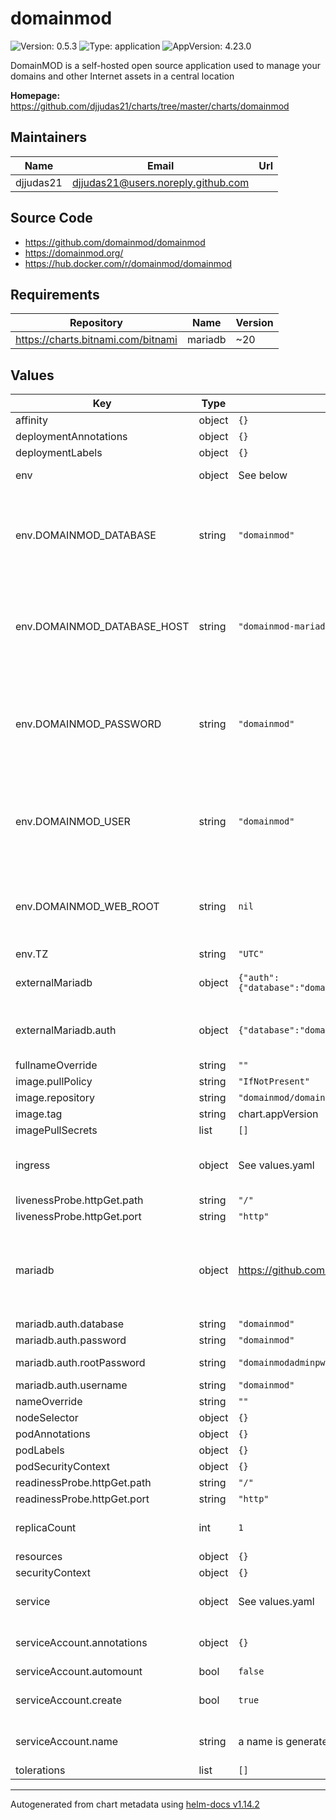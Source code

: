 # domainmod

![Version: 0.5.3](https://img.shields.io/badge/Version-0.5.3-informational?style=flat-square) ![Type: application](https://img.shields.io/badge/Type-application-informational?style=flat-square) ![AppVersion: 4.23.0](https://img.shields.io/badge/AppVersion-4.23.0-informational?style=flat-square)

DomainMOD is a self-hosted open source application used to manage your domains and other Internet assets in a central location

**Homepage:** <https://github.com/djjudas21/charts/tree/master/charts/domainmod>

## Maintainers

| Name | Email | Url |
| ---- | ------ | --- |
| djjudas21 | <djjudas21@users.noreply.github.com> |  |

## Source Code

* <https://github.com/domainmod/domainmod>
* <https://domainmod.org/>
* <https://hub.docker.com/r/domainmod/domainmod>

## Requirements

| Repository | Name | Version |
|------------|------|---------|
| https://charts.bitnami.com/bitnami | mariadb | ~20 |

## Values

| Key | Type | Default | Description |
|-----|------|---------|-------------|
| affinity | object | `{}` |  |
| deploymentAnnotations | object | `{}` |  |
| deploymentLabels | object | `{}` |  |
| env | object | See below | environment variables |
| env.DOMAINMOD_DATABASE | string | `"domainmod"` | The name of the database. Set this to whatever you want, but it should match the database name in your database container. |
| env.DOMAINMOD_DATABASE_HOST | string | `"domainmod-mariadb"` | The database hostname that DomainMOD should connect to. This needs to be the same name as the datbase container. |
| env.DOMAINMOD_PASSWORD | string | `"domainmod"` | The password for DOMAINMOD_USER. Set this to whatever you want, but it should match the database password in your database container. |
| env.DOMAINMOD_USER | string | `"domainmod"` | The name of the database user. Set this to whatever you want, but it should match the database user in your database container. |
| env.DOMAINMOD_WEB_ROOT | string | `nil` | Set this if you plan on running DomainMOD in a subdirectory, otherwise leave it blank. |
| env.TZ | string | `"UTC"` | Container timezone |
| externalMariadb | object | `{"auth":{"database":"domainmod","host":"","password":"","port":3306,"username":""},"enabled":false}` | Enable and configure external mariadb database |
| externalMariadb.auth | object | `{"database":"domainmod","host":"","password":"","port":3306,"username":""}` | Name of the secret key containing the database URI uriKey: |
| fullnameOverride | string | `""` |  |
| image.pullPolicy | string | `"IfNotPresent"` | image pull policy |
| image.repository | string | `"domainmod/domainmod"` | image repository |
| image.tag | string | chart.appVersion | image tag |
| imagePullSecrets | list | `[]` |  |
| ingress | object | See values.yaml | Enable and configure ingress settings for the chart under this key. |
| livenessProbe.httpGet.path | string | `"/"` |  |
| livenessProbe.httpGet.port | string | `"http"` |  |
| mariadb | object | https://github.com/bitnami/charts/blob/master/bitnami/mariadb/values.yaml | Enable and configure mariadb database subchart under this key.    For more options see [mariadb chart documentation](https://github.com/bitnami/charts/tree/master/bitnami/mariadb) |
| mariadb.auth.database | string | `"domainmod"` | Database name |
| mariadb.auth.password | string | `"domainmod"` | Database password |
| mariadb.auth.rootPassword | string | `"domainmodadminpw"` | Database root password |
| mariadb.auth.username | string | `"domainmod"` | Database user |
| nameOverride | string | `""` |  |
| nodeSelector | object | `{}` |  |
| podAnnotations | object | `{}` |  |
| podLabels | object | `{}` |  |
| podSecurityContext | object | `{}` |  |
| readinessProbe.httpGet.path | string | `"/"` |  |
| readinessProbe.httpGet.port | string | `"http"` |  |
| replicaCount | int | `1` | Number of domainmod replicas. |
| resources | object | `{}` |  |
| securityContext | object | `{}` |  |
| service | object | See values.yaml | Configures service settings for the chart. |
| serviceAccount.annotations | object | `{}` | Annotations to add to the service account |
| serviceAccount.automount | bool | `false` |  |
| serviceAccount.create | bool | `true` | Specifies whether a service account should be created |
| serviceAccount.name | string | a name is generated using the fullname template | The name of the service account to use. |
| tolerations | list | `[]` |  |

----------------------------------------------
Autogenerated from chart metadata using [helm-docs v1.14.2](https://github.com/norwoodj/helm-docs/releases/v1.14.2)
